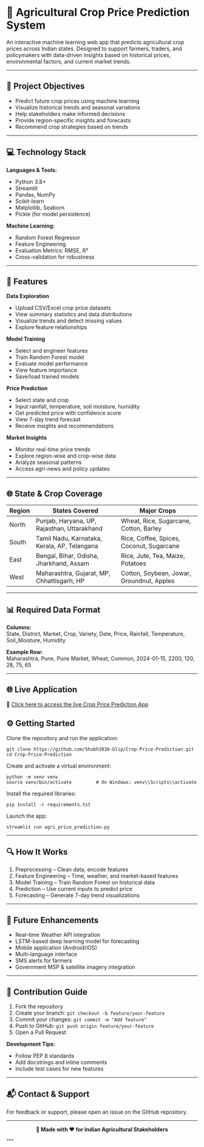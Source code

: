 # 🌾 Agricultural Crop Price Prediction System

An interactive machine learning web app that predicts agricultural crop prices across Indian states. Designed to support farmers, traders, and policymakers with data-driven insights based on historical prices, environmental factors, and current market trends.

---

## 📌 Project Objectives

- Predict future crop prices using machine learning  
- Visualize historical trends and seasonal variations  
- Help stakeholders make informed decisions  
- Provide region-specific insights and forecasts  
- Recommend crop strategies based on trends

---

## 💻 Technology Stack

**Languages & Tools:**  
- Python 3.8+  
- Streamlit  
- Pandas, NumPy  
- Scikit-learn  
- Matplotlib, Seaborn  
- Pickle (for model persistence)

**Machine Learning:**  
- Random Forest Regressor  
- Feature Engineering  
- Evaluation Metrics: RMSE, R²  
- Cross-validation for robustness

---

## 🚀 Features

**Data Exploration**  
- Upload CSV/Excel crop price datasets  
- View summary statistics and data distributions  
- Visualize trends and detect missing values  
- Explore feature relationships  

**Model Training**  
- Select and engineer features  
- Train Random Forest model  
- Evaluate model performance  
- View feature importance  
- Save/load trained models  

**Price Prediction**  
- Select state and crop  
- Input rainfall, temperature, soil moisture, humidity  
- Get predicted price with confidence score  
- View 7-day trend forecast  
- Receive insights and recommendations  

**Market Insights**  
- Monitor real-time price trends  
- Explore region-wise and crop-wise data  
- Analyze seasonal patterns  
- Access agri-news and policy updates  

---

## 🌐 State & Crop Coverage

| Region  | States Covered  | Major Crops |
|---------|------------------|-------------|
| North   | Punjab, Haryana, UP, Rajasthan, Uttarakhand | Wheat, Rice, Sugarcane, Cotton, Barley |
| South   | Tamil Nadu, Karnataka, Kerala, AP, Telangana | Rice, Coffee, Spices, Coconut, Sugarcane |
| East    | Bengal, Bihar, Odisha, Jharkhand, Assam | Rice, Jute, Tea, Maize, Potatoes |
| West    | Maharashtra, Gujarat, MP, Chhattisgarh, HP | Cotton, Soybean, Jowar, Groundnut, Apples |

---

## 📊 Required Data Format

**Columns:**  
State, District, Market, Crop, Variety, Date, Price, Rainfall, Temperature, Soil_Moisture, Humidity

**Example Row:**  
Maharashtra, Pune, Pune Market, Wheat, Common, 2024-01-15, 2200, 120, 28, 75, 65

---

## 🌐 Live Application

🚀 [Click here to access the live Crop Price Prediction App](https://crop-price-prediction45.streamlit.app/)

## ⚙️ Getting Started

Clone the repository and run the application:

    git clone https://github.com/Shubh1010-blip/Crop-Price-Prediction.git
    cd Crop-Price-Prediction

Create and activate a virtual environment:

    python -m venv venv
    source venv/bin/activate         # On Windows: venv\\Scripts\\activate

Install the required libraries:

    pip install -r requirements.txt

Launch the app:

    streamlit run agri_price_prediction.py

---

## 🔍 How It Works

1. Preprocessing – Clean data, encode features  
2. Feature Engineering – Time, weather, and market-based features  
3. Model Training – Train Random Forest on historical data  
4. Prediction – Use current inputs to predict price  
5. Forecasting – Generate 7-day trend visualizations  

---

## 🔮 Future Enhancements

- Real-time Weather API integration  
- LSTM-based deep learning model for forecasting  
- Mobile application (Android/iOS)  
- Multi-language interface  
- SMS alerts for farmers  
- Government MSP & satellite imagery integration  

---

## 🤝 Contribution Guide

1. Fork the repository  
2. Create your branch: `git checkout -b feature/your-feature`  
3. Commit your changes: `git commit -m "Add feature"`  
4. Push to GitHub: `git push origin feature/your-feature`  
5. Open a Pull Request  

**Development Tips:**  
- Follow PEP 8 standards  
- Add docstrings and inline comments  
- Include test cases for new features  

---

## 📬 Contact & Support

For feedback or support, please open an issue on the GitHub repository.

---

<p align="center"><b>🚜 Made with ❤️ for Indian Agricultural Stakeholders</b></p>
"""
